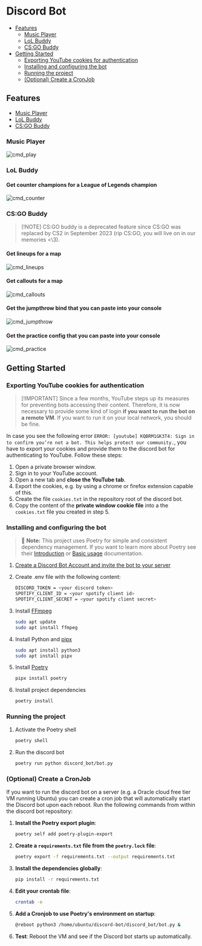# Discord Bot

- [Features](#features)
  - [Music Player](#music-player)
  - [LoL Buddy](#lol-buddy)
  - [CS:GO Buddy](#csgo-buddy)
- [Getting Started](#getting-started)
  - [Exporting YouTube cookies for authentication](#exporting-youtube-cookies-for-authentication)
  - [Installing and configuring the bot](#installing-and-configuring-the-bot)
  - [Running the project](#running-the-project)
  - [(Optional) Create a CronJob](#optional-create-a-cronjob)

## Features

- [Music Player](#music-player)
- [LoL Buddy](#lol-buddy)
- [CS:GO Buddy](#csgo-buddy)

### Music Player

![cmd_play](docs/img/cmd_play.png)

### LoL Buddy

#### Get counter champions for a League of Legends champion

![cmd_counter](docs/img/cmd_counter.png)

### CS:GO Buddy

> [!NOTE] CS:GO buddy is a deprecated feature since CS:GO was replaced by CS2 in September 2023 (rip
> CS:GO, you will live on in our memories <\3).

#### Get lineups for a map

![cmd_lineups](docs/img/cmd_lineups.png)

#### Get callouts for a map

![cmd_callouts](docs/img/cmd_callouts.png)

#### Get the jumpthrow bind that you can paste into your console

![cmd_jumpthrow](docs/img/cmd_jumpthrow.png)

#### Get the practice config that you can paste into your console

![cmd_practice](docs/img/cmd_practice.png)

## Getting Started

### Exporting YouTube cookies for authentication

> [!IMPORTANT] Since a few months, YouTube steps up its measures for preventing bots accessing their
> content. Therefore, it is now necessary to provide some kind of login **if you want to run the bot
> on a remote VM**. If you want to run it on your local network, you should be fine.

In case you see the following error
`ERROR: [youtube] KQBRM1GK3T4: Sign in to confirm you’re not a bot. This helps protect our community.`,
you have to export your cookies and provide them to the discord bot for authenticating to YouTube.
Follow these steps:

1. Open a private browser window.
2. Sign in to your YouTube account.
3. Open a new tab and **close the YouTube tab**.
4. Export the cookies, e.g. by using a chrome or firefox extension capable of this.
5. Create the file `cookies.txt` in the repository root of the discord bot.
6. Copy the content of the **private window cookie file** into a the `cookies.txt` file you created
   in step 5.

### Installing and configuring the bot

> :memo: **Note:** This project uses Poetry for simple and consistent dependency management. If you
> want to learn more about Poetry see their [Introduction](https://python-poetry.org/docs/) or
> [Basic usage](https://python-poetry.org/docs/basic-usage/) documentation.

1. [Create a Discord Bot Account and invite the bot to your server](https://discordpy.readthedocs.io/en/stable/discord.html)

2. Create .env file with the following content:

   ```bash
   DISCORD_TOKEN = <your discord token>
   SPOTIFY_CLIENT_ID = <your spotify client id>
   SPOTIFY_CLIENT_SECRET = <your spotify client secret>
   ```

3. Install [FFmpeg](https://www.ffmpeg.org/)

   ```bash
   sudo apt update
   sudo apt install ffmpeg
   ```

4. Install Python and [pipx](https://github.com/pypa/pipx)

   ```bash
   sudo apt install python3
   sudo apt install pipx
   ```

5. Install [Poetry](https://python-poetry.org/docs/)

   ```bash
   pipx install poetry
   ```

6. Install project dependencies

   ```bash
   poetry install
   ```

### Running the project

1. Activate the Poetry shell

   ```bash
   poetry shell
   ```

2. Run the discord bot

   ```bash
   poetry run python discord_bot/bot.py
   ```

### (Optional) Create a CronJob

If you want to run the discord bot on a server (e.g. a Oracle cloud free tier VM running Ubuntu) you
can create a cron job that will automatically start the Discord bot upon each reboot. Run the
following commands from within the discord bot repository:

1. **Install the Poetry export plugin**:

   ```bash
   poetry self add poetry-plugin-export
   ```

2. **Create a `requirements.txt` file from the `poetry.lock` file**:

   ```bash
   poetry export -f requirements.txt --output requirements.txt
   ```

3. **Install the dependencies globally**:

   ```bash
   pip install -r requirements.txt
   ```

4. **Edit your crontab file**:

   ```bash
   crontab -e
   ```

5. **Add a Cronjob to use Poetry's environment on startup**:

   ```bash
   @reboot python3 /home/ubuntu/discord-bot/discord_bot/bot.py &
   ```

6. **Test**: Reboot the VM and see if the Discord bot starts up automatically.
